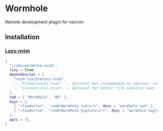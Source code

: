 # Wormhole
Remote development plugin for neovim

## Installation
### [Lazy.nvim](https://github.com/folke/lazy.nvim)
```lua
{
  "irohn/wormhole.nvim",
  lazy = true,
  dependencies = {
    "nvim-lua/plenary.nvim",
    -- "folke/snacks.nvim", -- Optional but recommended to improve 'vim.ui.select()', any plugin that implements 'vim.ui.select()' will work
    -- "stevearc/oil.nvim", -- Optional for better file explorer over ssh
  },
  cmd = { "Wormhole", "Wh" },
  keys = {
    { "<leader>ss", "<cmd>Wormhole ssh<cr>", desc = "wormhole ssh" },
    { "<leader>se", "<cmd>Wormhole explore<cr>", desc = "wormhole explorer" },
  },
  opts = {},
}
```

